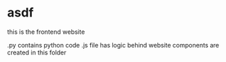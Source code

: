 # asdf
this is the frontend website

.py contains python code
.js file has logic behind website
components are created in this folder
